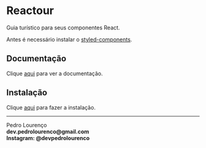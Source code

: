 # Reactour

Guia turístico para seus componentes React.

Antes é necessário instalar o [styled-components](styled-components.md).

## Documentação

Clique [aqui](https://github.com/elrumordelaluz/reactour) para ver a documentação.

## Instalação

Clique [aqui](https://www.npmjs.com/package/reactour) para fazer a instalação.

<hr>
<stong>Pedro Lourenço</strong><br>
<Strong>dev.pedrolourenco@gmail.com</strong><br>
<Strong>Instagram: @devpedrolourenco</strong>